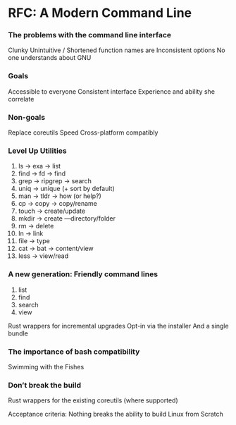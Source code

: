 # RFC: A Modern Command Line

### The problems with the command line interface

Clunky
Unintuitive / Shortened function names are
Inconsistent options
No one understands about GNU

### Goals

Accessible to everyone
Consistent interface
Experience and ability she correlate

### Non-goals

Replace coreutils
Speed
Cross-platform compatibly

### Level Up Utilities

1. ls -> exa -> list
2. find -> fd -> find
3. grep -> ripgrep -> search
4. uniq -> unique (+ sort by default)
5. man -> tldr -> how (or help?)
6. cp -> copy -> copy/rename
7. touch -> create/update
8. mkdir -> create —directory/folder
9. rm -> delete
10. ln -> link
11. file -> type
12. cat -> bat -> content/view
13. less -> view/read

### A new generation: Friendly command lines

1. list
2. find
3. search
4. view

Rust wrappers for incremental upgrades
Opt-in via the installer
And a single bundle

### The importance of bash compatibility

Swimming with the Fishes

### Don’t break the build

Rust wrappers for the existing coreutils (where supported)

Acceptance criteria: Nothing breaks the ability to build Linux from Scratch
